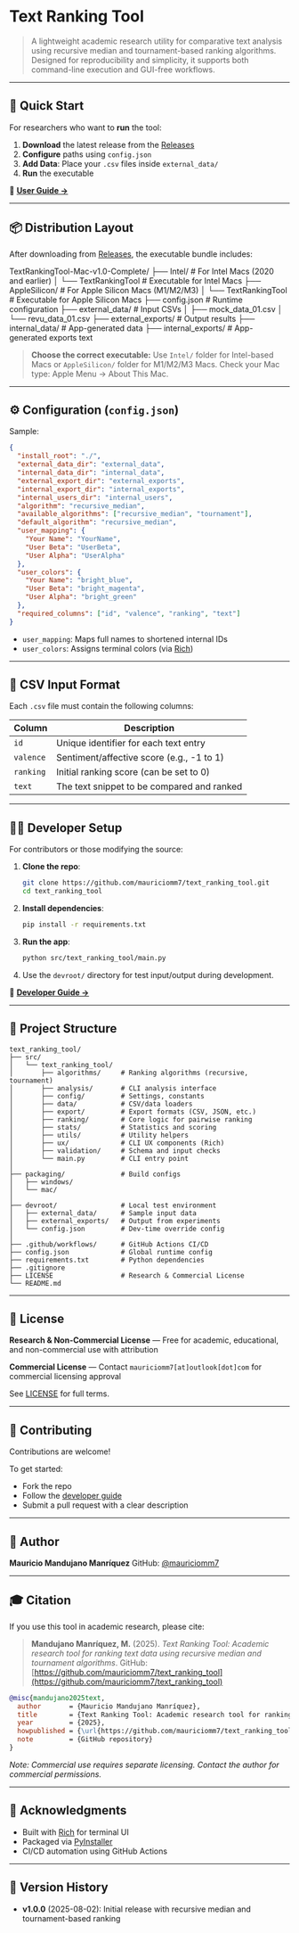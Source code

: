 # **Text Ranking Tool**

> A lightweight academic research utility for comparative text analysis using recursive median and tournament-based ranking algorithms. Designed for reproducibility and simplicity, it supports both command-line execution and GUI-free workflows.

---

## 🚀 Quick Start

For researchers who want to **run** the tool:

1. **Download** the latest release from the [Releases](https://github.com/mauriciomm7/text_ranking_tool/releases)
2. **Configure** paths using `config.json`
3. **Add Data**: Place your `.csv` files inside `external_data/`
4. **Run** the executable

📖 [**User Guide →**](docs/USER_GUIDE.md)

---

## 📦 Distribution Layout

After downloading from [Releases](https://github.com/mauriciomm7/text_ranking_tool/releases), the executable bundle includes:

TextRankingTool-Mac-v1.0-Complete/
├── Intel/ # For Intel Macs (2020 and earlier)
│ └── TextRankingTool # Executable for Intel Macs
├── AppleSilicon/ # For Apple Silicon Macs (M1/M2/M3)
│ └── TextRankingTool # Executable for Apple Silicon Macs
├── config.json # Runtime configuration
├── external_data/ # Input CSVs
│ ├── mock_data_01.csv
│ └── revu_data_01.csv
├── external_exports/ # Output results
├── internal_data/ # App-generated data
├── internal_exports/ # App-generated exports
text

> **Choose the correct executable:** Use `Intel/` folder for Intel-based Macs or `AppleSilicon/` folder for M1/M2/M3 Macs. Check your Mac type: Apple Menu → About This Mac.

---

## ⚙️ Configuration (`config.json`)

Sample:

```json
{
  "install_root": "./",
  "external_data_dir": "external_data",
  "internal_data_dir": "internal_data",
  "external_export_dir": "external_exports",
  "internal_export_dir": "internal_exports",
  "internal_users_dir": "internal_users",
  "algorithm": "recursive_median",
  "available_algorithms": ["recursive_median", "tournament"],
  "default_algorithm": "recursive_median",
  "user_mapping": {
    "Your Name": "YourName",
    "User Beta": "UserBeta",
    "User Alpha": "UserAlpha"
  },
  "user_colors": {
    "Your Name": "bright_blue",
    "User Beta": "bright_magenta",
    "User Alpha": "bright_green"
  },
  "required_columns": ["id", "valence", "ranking", "text"]
}
```

* `user_mapping`: Maps full names to shortened internal IDs
* `user_colors`: Assigns terminal colors (via [Rich](https://github.com/Textualize/rich))

---

## 📄 CSV Input Format

Each `.csv` file must contain the following columns:

| Column    | Description                                |
| --------- | ------------------------------------------ |
| `id`      | Unique identifier for each text entry      |
| `valence` | Sentiment/affective score (e.g., -1 to 1)  |
| `ranking` | Initial ranking score (can be set to 0)    |
| `text`    | The text snippet to be compared and ranked |

---

## 🧑‍💻 Developer Setup

For contributors or those modifying the source:

1. **Clone the repo**:

   ```bash
   git clone https://github.com/mauriciomm7/text_ranking_tool.git
   cd text_ranking_tool
   ```

2. **Install dependencies**:

   ```bash
   pip install -r requirements.txt
   ```

3. **Run the app**:

   ```bash
   python src/text_ranking_tool/main.py
   ```

4. Use the `devroot/` directory for test input/output during development.

📖 [**Developer Guide →**](docs/DEVELOPER_GUIDE.md)

---

## 🧭 Project Structure

```shell
text_ranking_tool/
├── src/
│   └── text_ranking_tool/
│       ├── algorithms/     # Ranking algorithms (recursive, tournament)
│       ├── analysis/       # CLI analysis interface
│       ├── config/         # Settings, constants
│       ├── data/           # CSV/data loaders
│       ├── export/         # Export formats (CSV, JSON, etc.)
│       ├── ranking/        # Core logic for pairwise ranking
│       ├── stats/          # Statistics and scoring
│       ├── utils/          # Utility helpers
│       ├── ux/             # CLI UX components (Rich)
│       ├── validation/     # Schema and input checks
│       └── main.py         # CLI entry point
│
├── packaging/              # Build configs
│   ├── windows/
│   └── mac/
│
├── devroot/                # Local test environment
│   ├── external_data/      # Sample input data
│   ├── external_exports/   # Output from experiments
│   └── config.json         # Dev-time override config
│
├── .github/workflows/      # GitHub Actions CI/CD
├── config.json             # Global runtime config
├── requirements.txt        # Python dependencies
├── .gitignore
├── LICENSE                 # Research & Commercial License
└── README.md
```

---

## 📄 License

**Research & Non-Commercial License** — Free for academic, educational, and non-commercial use with attribution

**Commercial License** — Contact `mauriciomm7[at]outlook[dot]com` for commercial licensing approval

See [LICENSE](LICENSE) for full terms.


---

## 🤝 Contributing

Contributions are welcome!

To get started:

* Fork the repo
* Follow the [developer guide](docs/DEVELOPER_GUIDE.md)
* Submit a pull request with a clear description

---

## 👤 Author

**Mauricio Mandujano Manríquez**
GitHub: [@mauriciomm7](https://github.com/mauriciomm7)

---

## 🎓 Citation

If you use this tool in academic research, please cite:

> **Mandujano Manríquez, M.** (2025). *Text Ranking Tool: Academic research tool for ranking text data using recursive median and tournament algorithms*.
> GitHub: [https://github.com/mauriciomm7/text_ranking_tool](https://github.com/mauriciomm7/text_ranking_tool)


```bibtex
@misc{mandujano2025text,
  author       = {Mauricio Mandujano Manríquez},
  title        = {Text Ranking Tool: Academic research tool for ranking text data using recursive median and tournament algorithms},
  year         = {2025},
  howpublished = {\url{https://github.com/mauriciomm7/text_ranking_tool}},
  note         = {GitHub repository}
}
```

*Note: Commercial use requires separate licensing. Contact the author for commercial permissions.*

---

## 🙏 Acknowledgments

* Built with [Rich](https://github.com/Textualize/rich) for terminal UI
* Packaged via [PyInstaller](https://www.pyinstaller.org/)
* CI/CD automation using GitHub Actions

---

## 🧾 Version History

* **v1.0.0** (2025-08-02): Initial release with recursive median and tournament-based ranking
